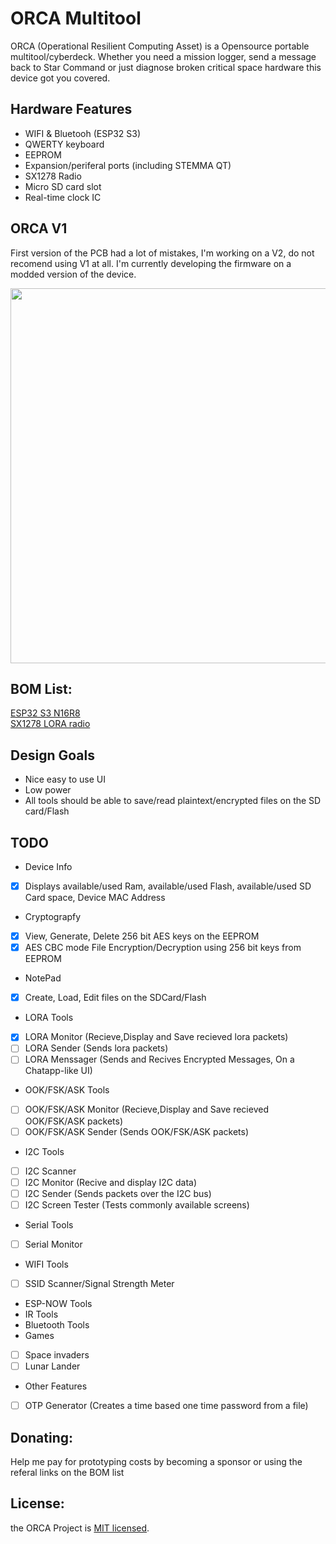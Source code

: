# ORCA Multitool 

ORCA (Operational Resilient Computing Asset) is a Opensource portable multitool/cyberdeck. Whether you need a mission logger, send a message back to Star Command or just diagnose broken critical space hardware this device got you covered.

## Hardware Features
- WIFI & Bluetooh (ESP32 S3)
- QWERTY keyboard
- EEPROM
- Expansion/periferal ports (including STEMMA QT)
- SX1278 Radio
- Micro SD card slot
- Real-time clock IC

## ORCA V1
First version of the PCB had a lot of mistakes, I'm working on a V2, do not recomend using V1 at all. I'm currently developing the firmware on a modded version of the device.

<p align="center">
<img src='./Photos/ORCA V1.png' width='600'>
</p>

## BOM List:
[ESP32 S3 N16R8](https://s.click.aliexpress.com/e/_DD4kUg9)\
[SX1278 LORA radio](https://s.click.aliexpress.com/e/_DDBJqpf)

## Design Goals
- Nice easy to use UI
- Low power
- All tools should be able to save/read plaintext/encrypted files on the SD card/Flash
  
## TODO
- Device Info
- [x] Displays available/used Ram, available/used Flash, available/used SD Card space, Device MAC Address
- Cryptograpfy
- [x] View, Generate, Delete 256 bit AES keys on the EEPROM
- [x] AES CBC mode File Encryption/Decryption using 256 bit keys from EEPROM 
- NotePad
- [x] Create, Load, Edit files on the SDCard/Flash
- LORA Tools
- [x] LORA Monitor (Recieve,Display and Save recieved lora packets)
- [ ] LORA Sender (Sends lora packets)
- [ ] LORA Menssager (Sends and Recives Encrypted Messages, On a Chatapp-like UI)
- OOK/FSK/ASK Tools
- [ ] OOK/FSK/ASK Monitor (Recieve,Display and Save recieved OOK/FSK/ASK packets)
- [ ] OOK/FSK/ASK Sender (Sends OOK/FSK/ASK packets)
- I2C Tools
- [ ] I2C Scanner
- [ ] I2C Monitor (Recive and display I2C data)
- [ ] I2C Sender (Sends packets over the I2C bus)
- [ ] I2C Screen Tester (Tests commonly available screens)
- Serial Tools
- [ ] Serial Monitor
- WIFI Tools
- [ ] SSID Scanner/Signal Strength Meter
- ESP-NOW Tools
- IR Tools
- Bluetooth Tools
- Games
- [ ] Space invaders
- [ ] Lunar Lander
- Other Features
- [ ] OTP Generator (Creates a time based one time password from a file)
  
## Donating:
Help me pay for prototyping costs by becoming a sponsor or using the referal links on the BOM list

## License:
the ORCA Project is [MIT licensed](https://github.com/Rumidom/ORCA_multitool/blob/main/LICENSE).

